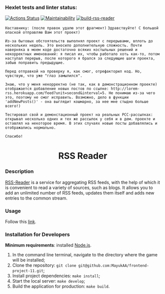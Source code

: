 ### Hexlet tests and linter status:
[![Actions Status](https://github.com/MayukAA/frontend-project-11/workflows/hexlet-check/badge.svg)](https://github.com/MayukAA/frontend-project-11/actions)
[![Maintainability](https://api.codeclimate.com/v1/badges/81e365ca508debf7b37a/maintainability)](https://codeclimate.com/github/MayukAA/frontend-project-11/maintainability)
[![build-rss-reader](https://github.com/MayukAA/frontend-project-11/actions/workflows/build-rss-reader.yml/badge.svg)](https://github.com/MayukAA/frontend-project-11/actions/workflows/build-rss-reader.yml)

`Наставнику: (после правок удалю этот фрагмент)`
`Здравствуйте! С большой опаской отправляю Вам этот проект)`

`Из-за бытовых обстоятельств выполнял проект с перерывами, вплоть до нескольких недель. Это вносило дополнительную сложность. Почти наверняка в моем коде достаточно всяких костыльных решений и некорректных именований: я писал их, чтобы работало хоть как-то, потом наступал перерыв, после которого я брался за следующие шаги проекта, забыв поправить предыдущие.`

`Перед отправкой на проверку я, как смог, отрефакторил код. Но, чувствую, что уже "глаз замылился".`

`Знаю, что у меня некорректно (не так, как в демонстрационном проекте) отображается добавление новых постов по ссылке: http://lorem-rss.herokuapp.com/feed?unit=second&interval=5. Не понимаю из-за чего это, поэтому не смог исправить. Возможно, дело в функции 'addNewPosts()' - она выглядит кошмарно, за нее мне стыдно больше всего!)`

`Тестировал свой и демонстационный проект на реальных РСС-рассылках: открывал несколько одних и тех же рассылок у себя и в дем. проекте и оставлял на некоторое время. В этих случаях новые посты добавлялись и отображались нормально.`

`Спасибо!`

<h1 align="center">RSS Reader</h1>

### Description

[RSS-Reader](https://frontend-project-11-mayukaa.vercel.app/) is a service for aggregating RSS feeds, with the help of which it is convenient to read a variety of sources, such as blogs. It allows you to add an unlimited number of RSS feeds, updates them itself and adds new entries to the common stream.

### Usage

Follow this [link](https://frontend-project-11-mayukaa.vercel.app/).

### Installation for Developers

**Minimum requirements**: installed [Node.js](https://nodejs.org/en/).

1. In the command line terminal, navigate to the directory where the game will be installed;
2. Clone the repository: `git clone git@github.com:MayukAA/frontend-project-11.git`;
3. Install project dependencies: `make install`;
4. Start the local server: `make develop`;
5. Build the application for production: `make build`.
